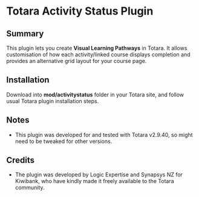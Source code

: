 # Totara Activity Status Plugin
## Summary
This plugin lets you create __Visual Learning Pathways__ in Totara. It allows customisation of how each activity/linked course displays completion and provides an alternative grid layout for your course page.

## Installation
Download into __mod/activitystatus__ folder in your Totara site, and follow usual Totara plugin installation steps.

## Notes
- This plugin was developed for and tested with Totara v2.9.40, so might need to be tweaked for other versions.

## Credits
- The plugin was developed by Logic Expertise and Synapsys NZ for Kiwibank, who have kindly made it freely available to the Totara community.
